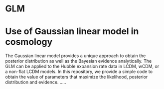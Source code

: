 # GLM 
# Use of Gaussian linear model in cosmology

The Gaussian linear model provides a unique approach to obtain the posterior distribution as well as the Bayesian evidence analytically.
The GLM can be applied to the Hubble expansion rate data in LCDM, wCDM, or a non-flat LCDM models. 
In this repository, we provide a simple code to obtain the value of parameters that maximize the likelihood, posterior distribution and evidence.  .....
